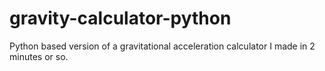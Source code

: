 # gravity-calculator-python
Python based version of a gravitational acceleration calculator I made in 2 minutes or so.
